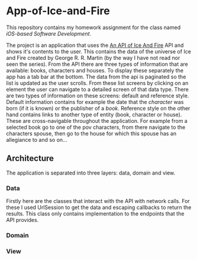 # App-of-Ice-and-Fire

This repository contains my homework assignment for the class named *iOS-based Software Development*. 

The project is an application that uses the [An API of Ice And Fire](https://anapioficeandfire.com/) API and shows it's contents to the user. 
This contains the data of the universe of Ice and Fire created by George R. R. Martin (by the way I have not read nor seen the series). 
From the API there are three types of information that are available: books, characters and houses. 
To display these separately the app has a tab bar at the bottom. 
The data from the api is paginated so the list is updated as the user scrolls. 
From these list screens by clicking on an element the user can navigate to a detailed screen of that data type. 
There are two types of information on these screens: default and reference style. 
Default information contains for example the date that the *character* was born (if it is known) or the publisher of a *book*. 
Reference style on the other hand contains links to another type of entity (book, character or house). 
These are cross-navigable throughout the application. 
For example from a selected book go to one of the pov characters, from there navigate to the characters spouse, then go to the house for which this spouse has an allegiance to and so on...

## Architecture
The application is separated into three layers: data, domain and view.

### Data
Firstly here are the classes that interact with the API with network calls. 
For these I used UrlSession to get the data and escaping callbacks to return the results. 
This class only contains implementation to the endpoints that the API provides.


### Domain

### View
